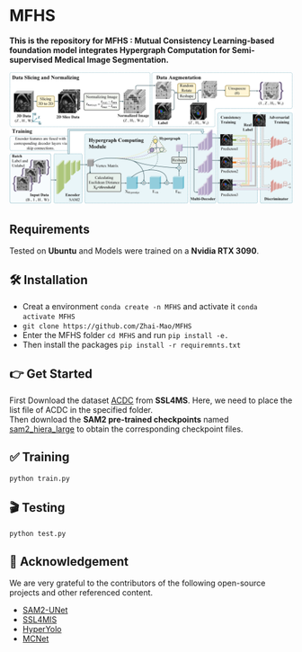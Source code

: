 # MFHS
**This is the repository for MFHS : Mutual Consistency Learning-based foundation model integrates Hypergraph Computation for Semi-supervised Medical Image Segmentation.**  

![framework](pictures/framework.png)
## Requirements
Tested on **Ubuntu** and Models were trained on a **Nvidia RTX 3090**.
## 🛠️ Installation
- Creat a environment  `conda create -n MFHS`  and activate it  `conda activate MFHS`
- `git clone https://github.com/Zhai-Mao/MFHS`  
- Enter the MFHS folder `cd MFHS` and run  `pip install -e.`  
- Then install the packages `pip install -r requiremnts.txt`

## 👉 Get Started  
First Download the dataset [ACDC](https://github.com/HiLab-git/SSL4MIS/tree/master/data/ACDC) from **SSL4MS**.  Here, we need to place the list file of ACDC in the specified folder.  
Then download the **SAM2 pre-trained checkpoints** named [sam2_hiera_large](https://github.com/facebookresearch/sam2?tab=readme-ov-file) to obtain the corresponding checkpoint files.

## ✅ Training  
```shell
python train.py
```

## 🎬 Testing  
```shell
python test.py
```
## 🤝 Acknowledgement
We are very grateful to the contributors of the following open-source projects and other referenced content.
- [SAM2-UNet](https://github.com/WZH0120/SAM2-UNet)
- [SSL4MIS](https://github.com/HiLab-git/SSL4MIS/tree/master)
- [HyperYolo](https://github.com/iMoonLab/Hyper-YOLO)
- [MCNet](https://github.com/ycwu1997/MC-Net)

